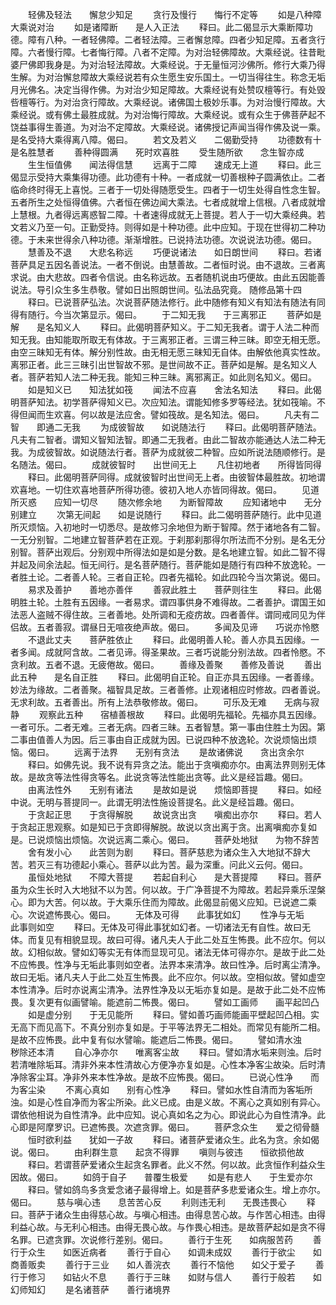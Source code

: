 <!-- { "loadSidebar": true } -->
　　轻佛及轻法　　懈怠少知足
　　贪行及慢行　　悔行不定等
　　如是八种障　　大乘说对治
　　如是诸障断　　是人入正法
　　释曰。此二偈显示大乘断障功德。障有八种。一者轻佛障。二者轻法障。三者懈怠障。四者少知足障。五者贪行障。六者慢行障。七者悔行障。八者不定障。为对治轻佛障故。大乘经说。往昔毗婆尸佛即我身是。为对治轻法障故。大乘经说。于无量恒河沙佛所。修行大乘乃得生解。为对治懈怠障故大乘经说若有众生愿生安乐国土。一切当得往生。称念无垢月光佛名。决定当得作佛。为对治少知足障故。大乘经说有处赞叹檀等行。有处毁呰檀等行。为对治贪行障故。大乘经说。诸佛国土极妙乐事。为对治慢行障故。大乘经说。或有佛土最胜成就。为对治悔行障故。大乘经说。或有众生于佛菩萨起不饶益事得生善道。为对治不定障故。大乘经说。诸佛授记声闻当得作佛及说一乘。是名受持大乘得离八障。偈曰。
　　若文及若义　　二偈勤受持
　　功德数有十　　是名胜慧者
　　善种得圆满　　死时欢喜胜
　　受生随所欲　　念生智亦成
　　生生恒值佛　　闻法得信慧
　　远离于二障　　速成无上道
　　释曰。此三偈显示受持大乘集得功德。此功德有十种。一者成就一切善根种子圆满依止。二者临命终时得无上喜悦。三者于一切处得随愿受生。四者于一切生处得自性念生智。五者所生之处恒得值佛。六者恒在佛边闻大乘法。七者成就增上信根。八者成就增上慧根。九者得远离惑智二障。十者速得成就无上菩提。若人于一切大乘经典。若文若义乃至一句。正勤受持。则得如是十种功德。此中应知。于现在世得初二种功德。于未来世得余八种功德。渐渐增胜。已说持法功德。次说说法功德。偈曰。
　　慧善及不退　　大悲名称远
　　巧便说诸法　　如日朗世间
　　释曰。若诸菩萨具足五因名善说法。一者不倒说。由慧善故。二者恒时说。由不退故。三者离求说。由大悲故。四者令信说。由名称远故。五者随机说由巧便故。由此五因能善说法。导引众生多生恭敬。譬如日出照朗世间。弘法品究竟。
随修品第十四
　　释曰。已说菩萨弘法。次说菩萨随法修行。此中随修有知义有知法有随法有同得有随行。今当次第显示。偈曰。
　　于二知无我　　于三离邪正
　　菩萨如是解　　是名知义人
　　释曰。此偈明菩萨知义。于二知无我者。谓于人法二种而知无我。由知能取所取无有体故。于三离邪正者。三谓三种三昧。即空无相无愿。由空三昧知无有体。解分别性故。由无相无愿三昧知无自体。由解依他真实性故。离邪正者。此三三昧引出世智故不邪。是世间故不正。菩萨如是解。是名知义人者。菩萨若知人法二种无我。能知三种三昧。离邪离正。如此则名知义。偈曰。
　　如是知义已　　知法犹如筏
　　闻法不应喜　　舍法名知法
　　释曰。此偈明菩萨知法。初学菩萨得知义已。次应知法。谓能知修多罗等经法。犹如筏喻。不得但闻而生欢喜。何以故是法应舍。譬如筏故。是名知法。偈曰。
　　凡夫有二智　　即通二无我
　　为成彼智故　　如说随法行
　　释曰。此偈明菩萨随法。凡夫有二智者。谓知义智知法智。即通二无我者。由此二智故亦能通达人法二种无我。为成彼智故。如说随法行者。菩萨为成就彼二种智。应如所说法随顺修行。是名随法。偈曰。
　　成就彼智时　　出世间无上
　　凡住初地者　　所得皆同得
　　释曰。此偈明菩萨同得。成就彼智时出世间无上者。由彼智体最胜故。初地谓欢喜地。一切住欢喜地菩萨所得功德。彼初入地人亦皆同得故。偈曰。
　　见道所灭惑　　应知一切尽
　　随次修余地　　为断智障故
　　应知诸地中　　无分别建立
　　次第无间起　　如是说随行
　　释曰。此二偈明菩萨随行。此中见道所灭烦恼。入初地时一切悉尽。是故修习余地但为断于智障。然于诸地各有二智。一无分别智。二地建立智菩萨若在正观。于刹那刹那得尔所法而不分别。是名无分别智。菩萨出观后。分别观中所得法如是如是分数。是名地建立智。如此二智不得并起及间余法起。恒无间行。是名菩萨随行。菩萨能如是随行有四种不放逸轮。一者胜土论。二者善人轮。三者自正轮。四者先福轮。如此四轮今当次第说。偈曰。
　　易求及善护　　善地亦善伴
　　善寂此胜土　　菩萨则往生
　　释曰。此偈明胜土轮。土胜有五因缘。一者易求。谓四事供身不难得故。二者善护。谓国王如法恶人盗贼不得住故。三者善地。处所调和无疫疠故。四者善伴。谓同戒同见为伴侣故。五者善寂。谓昼日无喧夜绝声故。偈曰。
　　多闻及见谛　　巧说亦怜愍
　　不退此丈夫　　菩萨胜依止
　　释曰。此偈明善人轮。善人亦具五因缘。一者多闻。成就阿含故。二者见谛。得圣果故。三者巧说能分别法故。四者怜愍。不贪利故。五者不退。无疲倦故。偈曰。
　　善缘及善聚　　善修及善说
　　善出此五种　　是名自正胜
　　释曰。此偈明自正轮。自正亦具五因缘。一者善缘。妙法为缘故。二者善聚。福智具足故。三者善修。止观诸相应时修故。四者善说。无求利故。五者善出。所有上法恭敬修故。偈曰。
　　可乐及无难　　无病与寂静
　　观察此五种　　宿植善根故
　　释曰。此偈明先福轮。先福亦具五因缘。一者可乐。二者无难。三者无病。四者三昧。五者智慧。第一事由住胜土为因。第二事由值善人为因。后三事由自正成就为因。已说四种不放逸轮。次说烦恼出烦恼。偈曰。
　　远离于法界　　无别有贪法
　　是故诸佛说　　贪出贪余尔
　　释曰。如佛先说。我不说有异贪之法。能出于贪嗔痴亦尔。由离法界则别无体故。是故贪等法性得贪等名。此说贪等法性能出贪等。此义是经旨趣。偈曰。
　　由离法性外　　无别有诸法
　　是故如是说　　烦恼即菩提
　　释曰。如经中说。无明与菩提同一。此谓无明法性施设菩提名。此义是经旨趣。偈曰。
　　于贪起正思　　于贪得解脱
　　故说贪出贪　　嗔痴出亦尔
　　释曰。若人于贪起正思观察。如是知已于贪即得解脱。故说以贪出离于贪。出离嗔痴亦复如是。已说烦恼出烦恼。次说远离二乘心。偈曰。
　　菩萨处地狱　　为物不辞苦
　　舍有发小心　　此苦则为剧
　　释曰。菩萨慈悲为诸众生入大地狱不辞大苦。若灭三有功德起小乘心。菩萨以此为苦。最为深重。问此义云何。偈曰。
　　虽恒处地狱　　不障大菩提
　　若起自利心　　是大菩提障
　　释曰。菩萨虽为众生长时入大地狱不以为苦。何以故。于广净菩提不为障故。若起异乘乐涅槃心。即为大苦。何以故。于大乘乐住而为障故。此偈显前偈义应知。已说遮二乘心。次说遮怖畏心。偈曰。
　　无体及可得　　此事犹如幻
　　性净与无垢　　此事则如空
　　释曰。无体及可得此事犹如幻者。一切诸法无有自性。故曰无体。而复见有相貌显现。故曰可得。诸凡夫人于此二处互生怖畏。此不应尔。何以故。幻相似故。譬如幻等实无有体而显现可见。诸法无体可得亦尔。是故于此二处不应怖畏。性净与无垢此事则如空者。法界本来清净。故曰性净。后时离尘清净。故曰无垢。诸凡夫人于此二处互生怖畏。此不应尔。何以故。空相似故。譬如虚空本性清净。后时亦说离尘清净。法界性净及以无垢亦复如是。是故于此二处不应怖畏。复次更有似画譬喻。能遮前二怖畏。偈曰。
　　譬如工画师　　画平起凹凸
　　如是虚分别　　于无见能所
　　释曰。譬如善巧画师能画平壁起凹凸相。实无高下而见高下。不真分别亦复如是。于平等法界无二相处。而常见有能所二相。是故不应怖畏。此中复有似水譬喻。能遮后二怖畏。偈曰。
　　譬如清水浊　　秽除还本清
　　自心净亦尔　　唯离客尘故
　　释曰。譬如清水垢来则浊。后时若清唯除垢耳。清非外来本性清故心方便净亦复如是。心性本净客尘故染。后时清净除客尘耳。净非外来本性净故。是故不应怖畏。偈曰。
　　已说心性净　　而为客尘染
　　不离心真如　　别有心性净
　　释曰。譬如水性自清而为客垢所浊。如是心性自净而为客尘所染。此义已成。由是义故。不离心之真如别有异心。谓依他相说为自性清净。此中应知。说心真如名之为心。即说此心为自性清净。此心即是阿摩罗识。已遮怖畏。次遮贪罪。偈曰。
　　菩萨念众生　　爱之彻骨髓
　　恒时欲利益　　犹如一子故
　　释曰。诸菩萨爱诸众生。此名为贪。余如偈说。偈曰。
　　由利群生意　　起贪不得罪
　　嗔则与彼违　　恒欲损他故
　　释曰。若谓菩萨爱诸众生起贪名罪者。此义不然。何以故。此贪恒作利益众生因故。偈曰。
　　如鸽于自子　　普覆生极爱
　　如是有悲人　　于生爱亦尔
　　释曰。譬如鸽鸟多贪爱念诸子最得增上。如是菩萨多悲爱诸众生。增上亦尔。偈曰。
　　慈与嗔心违　　息苦苦心反
　　利则违无利　　无畏违畏心
　　释曰。菩萨于诸众生由得慈心故。与嗔心相违。由得息苦心故。与作苦心相违。由得利益心故。与无利心相违。由得无畏心故。与作畏心相违。是故菩萨起如是贪不得名罪。已遮贪罪。次说修行差别。偈曰。
　　善行于生死　　如病服苦药
　　善行于众生　　如医近病者
　　善行于自心　　如调未成奴
　　善行于欲尘　　如商善贩卖
　　善行于三业　　如人善浣衣
　　善行不恼他　　如父于爱子
　　善行于修习　　如钻火不息
　　善行于三昧　　如财与信人
　　善行于般若　　如幻师知幻
　　是名诸菩萨　　善行诸境界
